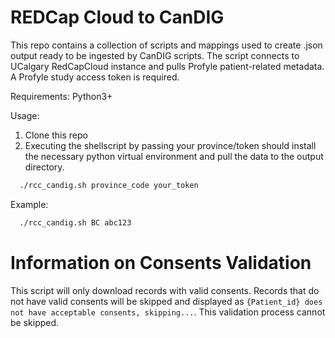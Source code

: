 # REDCap Cloud to CanDIG

This repo contains a collection of scripts and mappings used to create .json output ready to be ingested by CanDIG scripts. The script connects to UCalgary RedCapCloud instance and pulls Profyle patient-related metadata. A Profyle study access token is required.

Requirements: Python3+

Usage:
1) Clone this repo
2) Executing the shellscript by passing your province/token should install the necessary python virtual environment and pull the data to the output directory.
```bash
  ./rcc_candig.sh province_code your_token
```
Example:
```bash
  ./rcc_candig.sh BC abc123
```

# Information on Consents Validation

This script will only download records with valid consents. Records that do not have valid consents will be skipped and displayed as `{Patient_id} does not have acceptable consents, skipping...`. This validation process cannot be skipped.
